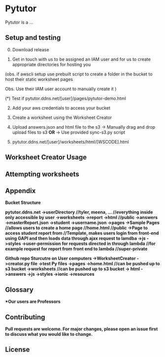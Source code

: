 # Pytutor

Pytutor is a ...

## Setup and testing

0. Download release

1. Get in touch with us to be assigned an IAM user and for us to create appropriate directories for hosting you

(obs. if awscli setup use prebuilt script to create a folder in the bucket to host their static worksheet pages

Obs. Use their IAM user account to manually create it ) 

(*) Test if pytutor.ddns.net/[user]/pages/pytutor-demo.html

2. Add your aws credentials to access your bucket

3. Create a worksheet using the Worksheet Creator

4. Upload answers.json and html file to the s3
    -> Manually drag and drop upload files to s3 <b>OR</b>
    -> Use provided sync-s3.py script 

5. pytutor.ddns.net/[user]/worksheets/html/[WSCODE].html

## Worksheet Creator Usage

## Attempting worksheets

## Appendix

<b> Bucket Structure

pytutor.ddns.net
	->userDirectory //tyler, meena, ... //everything inside only accessible by user
		->worksheets
			->report
			->html //public
			->answers
			->masterReport.json
		->student
			->username.json
		->pages
			->Sample Pages //allows users to create a home page //home.html //public
			->Page to access student report from  //Template, makes users login from front-end using GAPI and then loads data through ajax request to lamdba
	->js
	->styles
	->user-permission for requests directed in through lambda //for example request for report from front end to lambda //super-private

Github repo Sturcutre on User computers
	->WorksheetCreator
		->creator.py file
		->test Py files
	->pages
		->home.html //can be pushed up to s3 bucket
	->worksheets //can be pushed up to s3 bucket
		-> html
		->answers
	->js
	->styles
	->ionic
	->resources
	
## Glossary


*Our users are Professors

## Contributing
Pull requests are welcome. For major changes, please open an issue first to discuss what you would like to change.

## License


